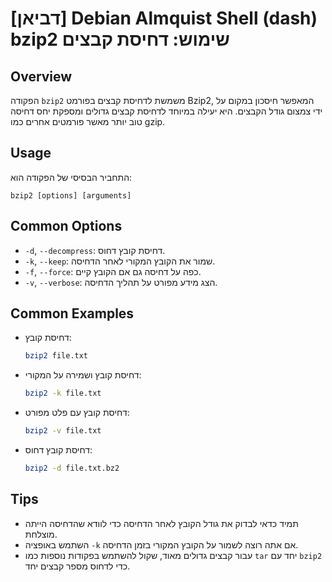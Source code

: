 # [דביאן] Debian Almquist Shell (dash) bzip2 שימוש: דחיסת קבצים

## Overview
הפקודה `bzip2` משמשת לדחיסת קבצים בפורמט Bzip2, המאפשר חיסכון במקום על ידי צמצום גודל הקבצים. היא יעילה במיוחד לדחיסת קבצים גדולים ומספקת יחס דחיסה טוב יותר מאשר פורמטים אחרים כמו gzip.

## Usage
התחביר הבסיסי של הפקודה הוא:
```
bzip2 [options] [arguments]
```

## Common Options
- `-d`, `--decompress`: דחיסת קובץ דחוס.
- `-k`, `--keep`: שמור את הקובץ המקורי לאחר הדחיסה.
- `-f`, `--force`: כפה על דחיסה גם אם הקובץ קיים.
- `-v`, `--verbose`: הצג מידע מפורט על תהליך הדחיסה.

## Common Examples
- דחיסת קובץ:
  ```bash
  bzip2 file.txt
  ```
- דחיסת קובץ ושמירה על המקורי:
  ```bash
  bzip2 -k file.txt
  ```
- דחיסת קובץ עם פלט מפורט:
  ```bash
  bzip2 -v file.txt
  ```
- דחיסת קובץ דחוס:
  ```bash
  bzip2 -d file.txt.bz2
  ```

## Tips
- תמיד כדאי לבדוק את גודל הקובץ לאחר הדחיסה כדי לוודא שהדחיסה הייתה מוצלחת.
- השתמש באופציה `-k` אם אתה רוצה לשמור על הקובץ המקורי בזמן הדחיסה.
- עבור קבצים גדולים מאוד, שקול להשתמש בפקודות נוספות כמו `tar` יחד עם `bzip2` כדי לדחוס מספר קבצים יחד.